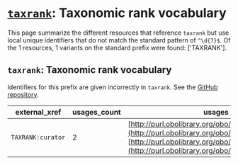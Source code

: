 # [`taxrank`](https://bioregistry.io/taxrank): Taxonomic rank vocabulary

This page summarize the different resources that reference `taxrank`
but use local unique identifiers that do not match the standard pattern of
`^\d{7}$`. Of the 1 resources,
1 variants on the standard prefix were found: ['TAXRANK'].

## `taxrank`: Taxonomic rank vocabulary

Identifiers for this prefix are given incorrectly in `taxrank`. See the [GitHub repository](https://github.com/phenoscape/taxrank).

| external_xref     |   usages_count | usages                                                                                                                                                                                             |
|-------------------|----------------|----------------------------------------------------------------------------------------------------------------------------------------------------------------------------------------------------|
| `TAXRANK:curator` |              2 | [http://purl.obolibrary.org/obo/TAXRANK_0000000](http://purl.obolibrary.org/obo/TAXRANK_0000000), [http://purl.obolibrary.org/obo/TAXRANK_0000060](http://purl.obolibrary.org/obo/TAXRANK_0000060) |

